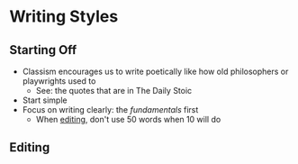 ---
---
# Writing Styles

## Starting Off

- Classism encourages us to write poetically like how old philosophers or playwrights used to
  - See: the quotes that are in The Daily Stoic
- Start simple
- Focus on writing clearly: the _fundamentals_ first
  - When [editing](#Editing), don't use 50 words when 10 will do

## Editing